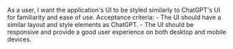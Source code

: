 As a user, I want the application's UI to be styled similarly to ChatGPT's UI for familiarity and ease of use.
    Acceptance criteria:
    - The UI should have a similar layout and style elements as ChatGPT.
    - The UI should be responsive and provide a good user experience on both desktop and mobile devices.
